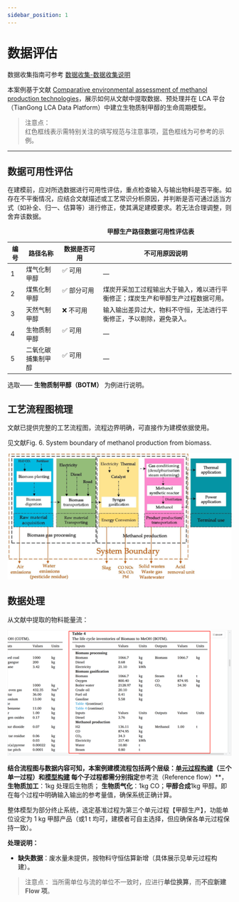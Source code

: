 ```yaml
---
sidebar_position: 1
---
```


# 数据评估

数据收集指南可参考 [数据收集-数据收集说明](/docs/data-collection/data-collection-instructions.md)

本案例基于文献  [Comparative environmental assessment of methanol production technologies](https://doi.org/10.1016/j.enconman.2024.118128)，展示如何从文献中提取数据、预处理并在 LCA 平台（TianGong LCA Data Platform）中建立生物质制甲醇的生命周期模型。

>注意点：  
红色框线表示需特别关注的填写规范与注意事项，蓝色框线为可参考的示例。
---

## 数据可用性评估

在建模前，应对所选数据进行可用性评估，重点检查输入与输出物料是否平衡。如存在不平衡情况，应结合文献描述或工艺常识分析原因，并判断是否可通过适当方式（如补全、归一、估算等）进行修正，使其满足建模要求。若无法合理调整，则舍弃该数据。

　　　　　　　　　　　　　　　　**甲醇生产路径数据可用性评估表**

| 编号 | 路径名称               |   数据是否可用　　 | 不可用原因说明 |
|------|------------------------|--------------------|----------------|
| 1    | 煤气化制甲醇   | ✅ 可用         　　　  | —              |
| 2    | 煤焦化制甲醇           | ✅ 部分可用    　　　       | 煤炭开采加工过程输出大于输入，难以进行平衡修正；煤炭生产和甲醇生产过程数据可用。 |
| 3    | 天然气制甲醇           | ❌ 不可用   　　　      | 输入输出差异过大，物料不守恒，无法进行平衡修正，予以剔除，避免录入。 |
| 4    | 生物质制甲醇       | ✅ 可用       　　　   | —              |
| 5    | 二氧化碳捕集制甲醇 | ✅ 可用      　　　    | —              |

选取—— **生物质制甲醇（BOTM）**  为例进行说明。

## 工艺流程图梳理

文献已提供完整的工艺流程图，流程边界明确，可直接作为建模依据使用。

见文献Fig. 6. System boundary of methanol production from biomass.

![替代文字](./img/system-boundary-diagram.png)

## 数据处理

从文献中提取的物料能量流：

![替代文字](./img/data-list.png)

**结合流程图与数据内容可知，本案例建模流程包括两个层级：[单元过程构建](/docs/data-collection/case-introduction/unit-process-construction.md)（三个单一过程）和[模型构建](/docs/data-collection/case-introduction/model-building.md)
每个子过程都需分别指定**参考流（Reference flow）**，**生物质加工**：1kg 处理后生物质； **生物质气化**：1kg CO；**甲醇合成**1kg 甲醇。即在每个过程中明确输入输出的参考量值，确保系统正确计算。

整体模型为部分终止系统，选定基准过程为第三个单元过程【甲醇生产】，功能单位设定为 1 kg 甲醇产品（或1 t 均可，建模者可自主选择，但应确保各单元过程保持一致）。

**处理说明：**

- **缺失数据**：废水量未提供，按物料守恒估算新增（具体展示见单元过程构建）。

>注意点：
当所需单位与流的单位不一致时，应进行**单位换算**，而**不应新建 Flow 项**。
